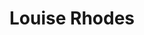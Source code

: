 ---
title: "Louise Rhodes"
summary: "Singer and songwriter from Manchester, England, now living in Wiltshire, England. Daughter of , founder of ."
slug: "louise-rhodes"
image: "louise-rhodes.jpg"
apple_music_artist_url: "None"
wikipedia_url: "none"
---